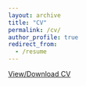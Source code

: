 ```yaml
---
layout: archive
title: "CV"
permalink: /cv/
author_profile: true
redirect_from:
  - /resume
---
```

[View/Download CV](https://adeyemiadeoye.github.io/files/Adeyemi_CV.pdf)

